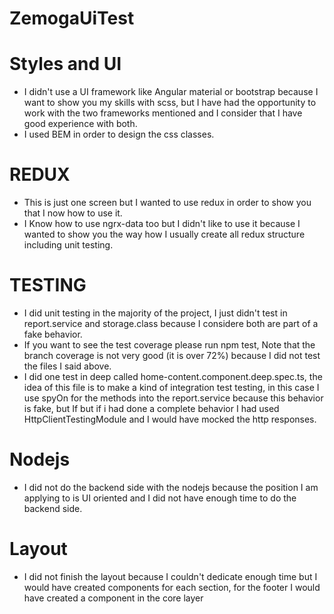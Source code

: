 # ZemogaUiTest

# Styles and UI
* I didn't use a UI framework like Angular material or bootstrap because I want to show you my skills with scss, but I have had the opportunity to work with the two frameworks mentioned and I consider that I have good experience with both.
* I used BEM in order to design the css classes.
# REDUX
* This is just one screen but I wanted to use redux in order to show you that I now how to use it.
* I Know how to use ngrx-data too but I didn't like to use it because I wanted to show you the way how I usually create all redux structure including unit testing.

# TESTING
* I did unit testing in the majority of the project, I just didn't test in report.service and storage.class because I considere both are part of a fake behavior.
* If you want to see the test coverage please run npm test, Note that the branch coverage is not very good (it is over 72%) because I did not test the files I said above.
* I did one test in deep called home-content.component.deep.spec.ts, the idea of this file is to make a kind of integration test testing, in this case I use spyOn for the methods into the report.service because this behavior is fake, but If but if i had done a complete behavior I had used HttpClientTestingModule and I would have mocked the http responses.

# Nodejs
* I did not do the backend side with the nodejs because the position I am applying to is UI oriented and I did not have enough time to do the backend side.


# Layout
* I did not finish the layout because I couldn't dedicate enough time but I would have created components for each section, for the footer I would have created a component in the core layer 